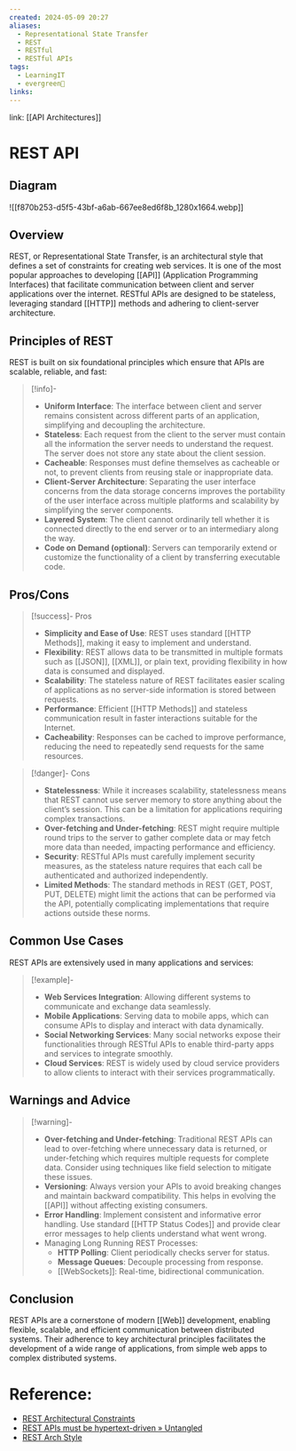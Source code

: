 ```yaml
---
created: 2024-05-09 20:27
aliases:
  - Representational State Transfer
  - REST
  - RESTful
  - RESTful APIs
tags:
  - LearningIT
  - evergreen🌳
links:
---
```


link: [[API Architectures]]

# REST API

## Diagram

![[f870b253-d5f5-43bf-a6ab-667ee8ed6f8b_1280x1664.webp]]

## Overview

REST, or Representational State Transfer, is an architectural style that defines a set of constraints for creating web services. It is one of the most popular approaches to developing [[API]] (Application Programming Interfaces) that facilitate communication between client and server applications over the internet. RESTful APIs are designed to be stateless, leveraging standard [[HTTP]] methods and adhering to client-server architecture.

## Principles of REST

REST is built on six foundational principles which ensure that APIs are scalable, reliable, and fast:

> [!info]-
> - **Uniform Interface**: The interface between client and server remains consistent across different parts of an application, simplifying and decoupling the architecture.
> - **Stateless**: Each request from the client to the server must contain all the information the server needs to understand the request. The server does not store any state about the client session.
> - **Cacheable**: Responses must define themselves as cacheable or not, to prevent clients from reusing stale or inappropriate data.
> - **Client-Server Architecture**: Separating the user interface concerns from the data storage concerns improves the portability of the user interface across multiple platforms and scalability by simplifying the server components.
> - **Layered System**: The client cannot ordinarily tell whether it is connected directly to the end server or to an intermediary along the way.
> - **Code on Demand (optional)**: Servers can temporarily extend or customize the functionality of a client by transferring executable code.

## Pros/Cons 


> [!success]- Pros
> - **Simplicity and Ease of Use**: REST uses standard [[HTTP Methods]], making it easy to implement and understand.
> - **Flexibility**: REST allows data to be transmitted in multiple formats such as [[JSON]], [[XML]], or plain text, providing flexibility in how data is consumed and displayed.
> - **Scalability**: The stateless nature of REST facilitates easier scaling of applications as no server-side information is stored between requests.
> - **Performance**: Efficient [[HTTP Methods]] and stateless communication result in faster interactions suitable for the Internet.
> - **Cacheability**: Responses can be cached to improve performance, reducing the need to repeatedly send requests for the same resources.


> [!danger]- Cons
> - **Statelessness**: While it increases scalability, statelessness means that REST cannot use server memory to store anything about the client’s session. This can be a limitation for applications requiring complex transactions.
> - **Over-fetching and Under-fetching**: REST might require multiple round trips to the server to gather complete data or may fetch more data than needed, impacting performance and efficiency.
> - **Security**: RESTful APIs must carefully implement security measures, as the stateless nature requires that each call be authenticated and authorized independently.
> - **Limited Methods**: The standard methods in REST (GET, POST, PUT, DELETE) might limit the actions that can be performed via the API, potentially complicating implementations that require actions outside these norms.

## Common Use Cases

REST APIs are extensively used in many applications and services:

> [!example]-
> - **Web Services Integration**: Allowing different systems to communicate and exchange data seamlessly.
> - **Mobile Applications**: Serving data to mobile apps, which can consume APIs to display and interact with data dynamically.
> - **Social Networking Services**: Many social networks expose their functionalities through RESTful APIs to enable third-party apps and services to integrate smoothly.
> - **Cloud Services**: REST is widely used by cloud service providers to allow clients to interact with their services programmatically.

## Warnings and Advice 

> [!warning]- 
> - **Over-fetching and Under-fetching**: Traditional REST APIs can lead to over-fetching where unnecessary data is returned, or under-fetching which requires multiple requests for complete data. Consider using techniques like field selection to mitigate these issues. 
> - **Versioning**: Always version your APIs to avoid breaking changes and maintain backward compatibility. This helps in evolving the [[API]] without affecting existing consumers. 
> - **Error Handling**: Implement consistent and informative error handling. Use standard [[HTTP Status Codes]] and provide clear error messages to help clients understand what went wrong.
> - Managing Long Running REST Processes:
>	- **HTTP Polling**: Client periodically checks server for status.
>	- **Message Queues**: Decouple processing from response.
>	- [[WebSockets]]: Real-time, bidirectional communication.

## Conclusion

REST APIs are a cornerstone of modern [[Web]] development, enabling flexible, scalable, and efficient communication between distributed systems. Their adherence to key architectural principles facilitates the development of a wide range of applications, from simple web apps to complex distributed systems.


# Reference:

- [REST Architectural Constraints](https://restfulapi.net/rest-architectural-constraints/)
- [REST APIs must be hypertext-driven » Untangled](https://roy.gbiv.com/untangled/2008/rest-apis-must-be-hypertext-driven)
- [REST Arch Style]( https://www.ics.uci.edu/~fielding/pubs/dissertation/rest_arch_style.html)

